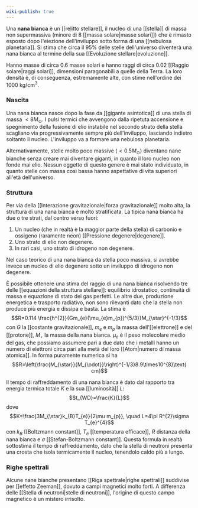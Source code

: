 ```yaml
---
wiki-publish: true
---
```

Una **nana bianca** è un [[relitto stellare]], il nucleo di una [[stella]] di massa non supermassiva (minore di 8 [[massa solare|masse solari]]) che è rimasto esposto dopo l'eiezione dell'inviluppo sotto forma di una [[nebulosa planetaria]]. Si stima che circa il 95% delle stelle dell'universo diventerà una nana bianca al termine della sua [[Evoluzione stellare|evoluzione]].

Hanno masse di circa 0.6 masse solari e hanno raggi di circa 0.02 [[Raggio solare|raggi solari]], dimensioni paragonabili a quelle della Terra. La loro densità è, di conseguenza, estremamente alte, con stime nell'ordine dei 1000 kg/cm$^{3}$.
### Nascita
Una nana bianca nasce dopo la fase da [[gigante asintotica]] di una stella di massa $<8M_{\odot}$. I pulsi termici che avvengono dalla ripetuta accensione e spegnimento della fusione di elio instabile nel secondo strato della stella scagliano via progressivamente sempre più dell'inviluppo, lasciando indietro soltanto il nucleo. L'inviluppo va a formare una nebulosa planetaria.

Alternativamente, stelle molto poco massive ($<0.5M_{\odot}$) diventano nane bianche senza creare mai diventare giganti, in quanto il loro nucleo non fonde mai elio. Nessun oggetto di questo genere è mai stato individuato, in quanto stelle con massa così bassa hanno aspettative di vita superiori all'età dell'universo.
### Struttura
Per via della [[Interazione gravitazionale|forza gravitazionale]] molto alta, la struttura di una nana bianca è molto stratificata. La tipica nana bianca ha due o tre strati, dal centro verso fuori:
1. Un nucleo (che in realtà è la maggior parte della stella) di carbonio e ossigeno (raramente neon) [[Pressione degenere|degenere]].
2. Uno strato di elio non degenere.
3. In rari casi, uno strato di idrogeno non degenere.

Nel caso teorico di una nana bianca da stella poco massiva, si avrebbe invece un nucleo di elio degenere sotto un inviluppo di idrogeno non degenere.

È possibile ottenere una stima del raggio di una nana bianca risolvendo tre delle [[equazioni della struttura stellare]]: equilibrio idrostatico, continuità di massa e equazione di stato dei gas perfetti. Le altre due, produzione energetica e trasporto radiativo, non sono rilevanti dato che la stella non produce più energia e dissipa e basta. La stima è
$$R=0.114 \frac{h^{2}}{Gm_{e}(\mu_{e}m_{p})^{5/3}}M_{\star}^{-1/3}$$
con $G$ la [[costante gravitazionale]], $m_{e}$ e $m_{p}$ la massa dell'[[elettrone]] e del [[protone]], $M_{\star}$ la massa della nana bianca. $\mu_{e}$ è il peso molecolare medio del gas, che possiamo assumere pari a due dato che i metalli hanno un numero di elettroni circa pari alla metà del loro [[Atom|numero di massa atomica]]. In forma puramente numerica si ha
$$R=\left(\frac{M_{\star}}{M_{\odot}}\right)^{-1/3}8.9\times10^{8}\text{ cm}$$

Il tempo di raffreddamento di una nana bianca è dato dal rapporto tra energia termica totale $K$ e la sua [[luminosità]] $L$:
$$t_{WD}=\frac{K}{L}$$
dove
$$K=\frac{3M_{\star}k_{B}T_{e}}{2\mu m_{p}}, \quad L=4\pi R^{2}\sigma T_{e}^{4}$$
con $k_{B}$ [[Boltzmann constant]], $T_{e}$ [[temperatura efficace]], $R$ distanza della nana bianca e $\sigma$ [[Stefan-Boltzmann constant]]. Questa formula in realtà sottostima il tempo di raffreddamento, dato che la stella di neutroni presenta una crosta che isola termicamente il nucleo, tenendolo caldo più a lungo.
### Righe spettrali
Alcune nane bianche presentano [[Riga spettrale|righe spettrali]] suddivise per [[effetto Zeeman]], dovuto a campi magnetici molto forti. A differenza delle [[Stella di neutroni|stelle di neutroni]], l'origine di questo campo magnetico è un mistero irrisolto.